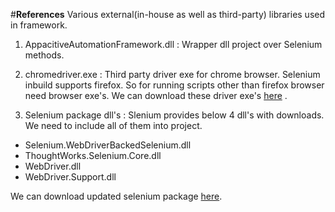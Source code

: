 #**References**
Various external(in-house as well as third-party) libraries used in framework.

1. AppacitiveAutomationFramework.dll : Wrapper dll project over Selenium methods.

2. chromedriver.exe : Third party driver exe for chrome browser. Selenium inbuild supports firefox. So for running scripts other than firefox browser need browser exe's. We can download these driver exe's [here](http://www.seleniumhq.org/download/) .

3. Selenium package dll's : Slenium provides below 4 dll's with downloads. We need to include all of them into project.
* Selenium.WebDriverBackedSelenium.dll
* ThoughtWorks.Selenium.Core.dll
* WebDriver.dll
* WebDriver.Support.dll

We can download updated selenium package [here](http://www.seleniumhq.org/download/).
